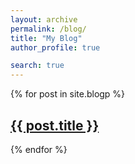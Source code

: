 ```yaml
---
layout: archive
permalink: /blog/
title: "My Blog"
author_profile: true

search: true
---
```



{% for post in site.blogp %}



  <h2 id="{{ post.url }}" >
    <a href="{{ post.url }}">{{ post.title }}</a>
  </h2>
{% endfor %}
